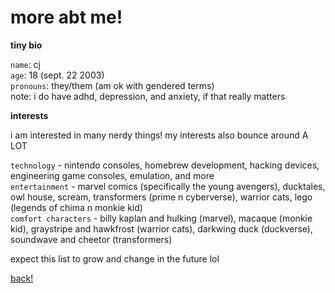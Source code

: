 # more abt me!

**tiny bio**

`name`: cj  
`age`: 18 (sept. 22 2003)  
`pronouns`: they/them (am ok with gendered terms)  
note: i do have adhd, depression, and anxiety, if that really matters
  
**interests**

i am interested in many nerdy things! my interests also bounce around A LOT

`technology` - nintendo consoles, homebrew development, hacking devices, engineering game consoles, emulation, and more  
`entertainment` - marvel comics (specifically the young avengers), ducktales, owl house, scream, transformers (prime n cyberverse), warrior cats, lego (legends of chima n monkie kid)  
`comfort characters` - billy kaplan and hulking (marvel), macaque (monkie kid), graystripe and hawkfrost (warrior cats), darkwing duck (duckverse), soundwave and cheetor (transformers)  

expect this list to grow and change in the future lol  


<a href="index.md">back!</a>
